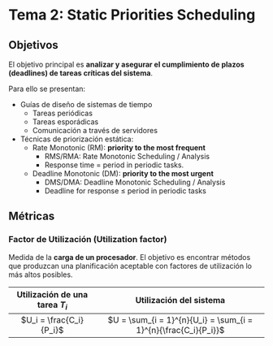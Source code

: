 # Tema 2: Static Priorities Scheduling

## Objetivos

El objetivo principal es **analizar y asegurar el cumplimiento de plazos (deadlines) de tareas críticas del sistema**.

Para ello se presentan:

- Guías de diseño de sistemas de tiempo
  - Tareas periódicas
  - Tareas esporádicas
  - Comunicación a través de servidores
- Técnicas de priorización estática:
  - Rate Monotonic (RM): **priority to the most frequent**
    - RMS/RMA: Rate Monotonic Scheduling / Analysis
    - Response time = period in periodic tasks.
  - Deadline Monotonic (DM): **priority to the most urgent**
    - DMS/DMA: Deadline Monotonic Scheduling / Analysis
    - Deadline for response $\le$ period in periodic tasks

## Métricas

### Factor de Utilización (Utilization factor)

Medida de la **carga de un procesador**. El objetivo es encontrar métodos que produzcan una planificación aceptable con factores de utilización lo más altos posibles.



|Utilización de una tarea $T_i$|Utilización del sistema|
|:-:|:-:|
|$U_i = \frac{C_i}{P_i}$|$U = \sum_{i = 1}^{n}{U_i} = \sum_{i = 1}^{n}{\frac{C_i}{P_i}}$|


